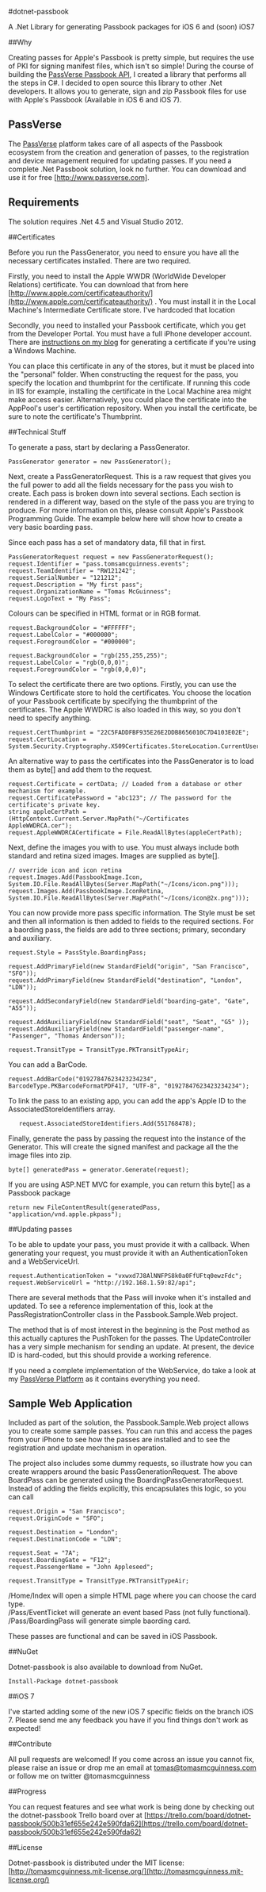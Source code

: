 #dotnet-passbook

A .Net Library for generating Passbook packages for iOS 6 and (soon) iOS7

##Why

Creating passes for Apple's Passbook is pretty simple, but requires the use of PKI for signing manifest files, which isn't so simple! During the course of building the [PassVerse Passbook API](http://www.passverse.com), I created a library that performs all the steps in C#. I decided to open source this library to other .Net developers. It allows you to generate, sign and zip Passbook files for use with Apple's Passbook (Available in iOS 6 and iOS 7).

## PassVerse

The [PassVerse](http://www.passverse.com) platform takes care of all aspects of the Passbook ecosystem from the creation and generation of passes, to the registration and device management required for updating passes. If you need a complete .Net Passbook solution, look no further. You can download and use it for free [http://www.passverse.com].

## Requirements

The solution requires .Net 4.5 and Visual Studio 2012.

##Certificates

Before you run the PassGenerator, you need to ensure you have all the necessary certificates installed. There are two required. 

Firstly, you need to install the Apple WWDR (WorldWide Developer Relations) certificate. You can download that from here [http://www.apple.com/certificateauthority/](http://www.apple.com/certificateauthority/) . You must install it in the Local Machine's Intermediate Certificate store. I've hardcoded that location 

Secondly, you need to installed your Passbook certificate, which you get from the Developer Portal. You must have a full iPhone developer account. There are [instructions on my blog](http://www.tomasmcguinness.com/2012/06/28/generating-an-apple-ios-certificate-using-windows/) for generating a certificate if you're using a Windows Machine.

You can place this certificate in any of the stores, but it must be placed into the "personal" folder.  When constructing the request for the pass, you specify the location and thumbprint for the certificate. If running this code in IIS for example, installing the certificate in the Local Machine area might make access easier. Alternatively, you could place the certificate into the AppPool's user's certification repository. When you install the certificate, be sure to note the certificate's Thumbprint. 

##Technical Stuff

To generate a pass, start by declaring a PassGenerator.

    PassGenerator generator = new PassGenerator();

Next, create a PassGeneratorRequest. This is a raw request that gives you the full power to add all the fields necessary for the pass you wish to create. Each pass is broken down into several sections. Each section is rendered in a different way, based on the style of the pass you are trying to produce. For more information on this, please consult Apple's Passbook Programming Guide. The example below here will show how to create a very basic boarding pass.

Since each pass has a set of mandatory data, fill that in first. 

    PassGeneratorRequest request = new PassGeneratorRequest();
    request.Identifier = "pass.tomsamcguinness.events";   
    request.TeamIdentifier = "RW121242";
    request.SerialNumber = "121212";
    request.Description = "My first pass";
    request.OrganizationName = "Tomas McGuinness";
    request.LogoText = "My Pass";

Colours can be specified in HTML format or in RGB format.

    request.BackgroundColor = "#FFFFFF";
	request.LabelColor = "#000000";
    request.ForegroundColor = "#000000";

	request.BackgroundColor = "rgb(255,255,255)";
	request.LabelColor = "rgb(0,0,0)";
    request.ForegroundColor = "rgb(0,0,0)";

To select the certificate there are two options. Firstly, you can use the Windows Certificate store to hold the certificates. You choose the location of your Passbook certificate by specifying the thumbprint of the certificates. The Apple WWDRC is also loaded  in this way, so you don't need to specify anything.

 	request.CertThumbprint = "22C5FADDFBF935E26E2DDB8656010C7D4103E02E";
    request.CertLocation = System.Security.Cryptography.X509Certificates.StoreLocation.CurrentUser;

An alternative way to pass the certificates into the PassGenerator is to load them as byte[] and add them to the request.

	request.Certificate = certData; // Loaded from a database or other mechanism for example.
    request.CertificatePassword = "abc123"; // The password for the certificate's private key.
    string appleCertPath = (HttpContext.Current.Server.MapPath("~/Certificates
    AppleWWDRCA.cer");
	request.AppleWWDRCACertificate = File.ReadAllBytes(appleCertPath);

Next, define the images you with to use. You must always include both standard and retina sized images. Images are supplied as byte[].

    // override icon and icon retina
    request.Images.Add(PassbookImage.Icon, System.IO.File.ReadAllBytes(Server.MapPath("~/Icons/icon.png")));
    request.Images.Add(PassbookImage.IconRetina, System.IO.File.ReadAllBytes(Server.MapPath("~/Icons/icon@2x.png")));

You can now provide more pass specific information. The Style must be set and then all information is then added to fields to the required sections. For a baording pass, the fields are add to three sections;  primary, secondary and auxiliary.

	request.Style = PassStyle.BoardingPass;

    request.AddPrimaryField(new StandardField("origin", "San Francisco", "SFO"));
    request.AddPrimaryField(new StandardField("destination", "London", "LDN"));

    request.AddSecondaryField(new StandardField("boarding-gate", "Gate", "A55"));

    request.AddAuxiliaryField(new StandardField("seat", "Seat", "G5" ));
    request.AddAuxiliaryField(new StandardField("passenger-name", "Passenger", "Thomas Anderson"));

 	request.TransitType = TransitType.PKTransitTypeAir;
	
You can add a BarCode.

    request.AddBarCode("01927847623423234234", BarcodeType.PKBarcodeFormatPDF417, "UTF-8", "01927847623423234234");

To link the pass to an existing app, you can add the app's Apple ID to the AssociatedStoreIdentifiers array.

	   request.AssociatedStoreIdentifiers.Add(551768478);

Finally, generate the pass by passing the request into the instance of the Generator. This will create the signed manifest and package all the the image files into zip.

    byte[] generatedPass = generator.Generate(request);

If you are using ASP.NET MVC for example, you can return this byte[] as a Passbook package

	return new FileContentResult(generatedPass, "application/vnd.apple.pkpass");
 
##Updating passes

To be able to update your pass, you must provide it with a callback. When generating your request, you must provide it with an AuthenticationToken and a WebServiceUrl.

	request.AuthenticationToken = "vxwxd7J8AlNNFPS8k0a0FfUFtq0ewzFdc";
    request.WebServiceUrl = "http://192.168.1.59:82/api";

There are several methods that the Pass will invoke when it's installed and updated. To see a reference implementation of this, look at the PassRegistrationController class in the Passbook.Sample.Web project.

The method that is of most interest in the beginning is the Post method as this actually captures the PushToken for the passes. The UpdateController has a very simple mechanism for sending an update. At present, the device ID is hard-coded, but this should provide a working reference.

If you need a complete implementation of the WebService, do take a look at my [PassVerse Platform](http://www.passverse.com) as it contains everything you need.

## Sample Web Application

Included as part of the solution, the Passbook.Sample.Web project allows you to create some sample passes. You can run this and access the pages from your iPhone to see how the passes are installed and to see the registration and update mechanism in operation.

The project also includes some dummy requests, so illustrate how you can create wrappers around the basic PassGenerationRequest. The above BoardPass can be generated using the BoardingPassGeneratorRequest. Instead of adding the fields explicitly, this encapsulates this logic, so you can call 

	request.Origin = "San Francisco";
    request.OriginCode = "SFO";

    request.Destination = "London";
    request.DestinationCode = "LDN";

    request.Seat = "7A";
    request.BoardingGate = "F12";
    request.PassengerName = "John Appleseed";

    request.TransitType = TransitType.PKTransitTypeAir;

/Home/Index will open a simple HTML page where you can choose the card type.  
/Pass/EventTicket will generate an event based Pass (not fully functional).  
/Pass/BoardingPass will generate simple baording card.

These passes are functional and can be saved in iOS Passbook.

##NuGet

Dotnet-passbook is also available to  download from NuGet.

	Install-Package dotnet-passbook


##iOS 7

I've started adding some of the new iOS 7 specific fields on the branch iOS 7. Please send me any feedback you have if you find things don't work as expected!

##Contribute

All pull requests are welcomed! If you come across an issue you cannot fix, please raise an issue or drop me an email at tomas@tomasmcguinness.com or follow me on twitter @tomasmcguinness

##Progress

You can request features and see what work is being done by checking out the dotnet-passbook Trello board over at [https://trello.com/board/dotnet-passbook/500b31ef655e242e590fda62](https://trello.com/board/dotnet-passbook/500b31ef655e242e590fda62)

##License

Dotnet-passbook is distributed under the MIT license: [http://tomasmcguinness.mit-license.org/](http://tomasmcguinness.mit-license.org/)
